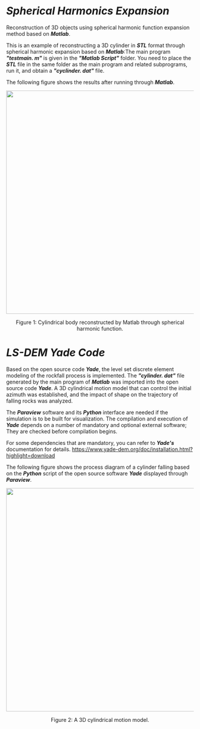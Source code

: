 # ***Spherical Harmonics Expansion***

Reconstruction of 3D objects using spherical harmonic function expansion method based on ***Matlab***.

This is an example of reconstructing a 3D cylinder in ***STL*** format through spherical harmonic expansion based on ***Matlab***:The main program ***"testmain. m"*** is given in the ***"Matlab Script"*** folder. You need to place the ***STL*** file in the same folder as the main program and related subprograms, run it, and obtain a ***"cyclinder. dat"*** file.

The following figure shows the results after running through ***Matlab***.
<div align=center><img src="https://github.com/JiabaoCottage/SHE-and-LS-DEM/blob/master/SPH/Image/cylinder.jpg" width="600px">
</div>
<p align="center">Figure 1: Cylindrical body reconstructed by Matlab through spherical harmonic function.</p>


# ***LS-DEM Yade Code***

Based on the open source code ***Yade***, the level set discrete element modeling of the rockfall process is implemented. 
The ***"cylinder. dat"*** file generated by the main program of ***Matlab*** was imported into the open source code ***Yade***.
A 3D cylindrical motion model that can control the initial azimuth was established, and the impact of shape on the trajectory of falling rocks was analyzed.

The ***Paraview*** software and its ***Python*** interface are needed if the simulation is to be built for visualization. The compilation and execution of ***Yade*** depends on a number of mandatory and optional external software; They are checked before compilation begins. 

For some dependencies that are mandatory, you can refer to ***Yade's*** documentation for details. https://www.yade-dem.org/doc/installation.html?highlight=download

The following figure shows the process diagram of a cylinder falling based on the ***Python*** script of the open source software ***Yade*** displayed through ***Paraview***.




<div align=center><img src="https://github.com/JiabaoCottage/SHE-and-LS-DEM/blob/master/LS-DEM/Video/cylinder.gif" width="600px">
<p align="center">Figure 2: A 3D cylindrical motion model.</p>

